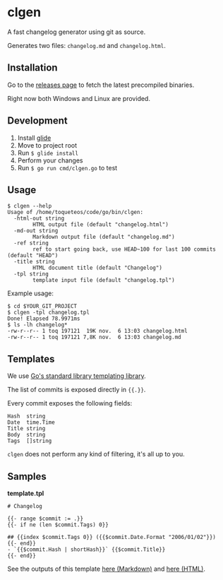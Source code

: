 # clgen

A fast changelog generator using git as source.

Generates two files: `changelog.md` and `changelog.html`.

## Installation

Go to the [releases page](https://github.com/toqueteos/clgen/releases) to fetch the latest precompiled binaries.

Right now both Windows and Linux are provided.

## Development

1. Install [glide](https://glide.sh/)
2. Move to project root
3. Run `$ glide install`
4. Perform your changes
5. Run `$ go run cmd/clgen.go` to test

## Usage

```
$ clgen --help
Usage of /home/toqueteos/code/go/bin/clgen:
  -html-out string
        HTML output file (default "changelog.html")
  -md-out string
        Markdown output file (default "changelog.md")
  -ref string
        ref to start going back, use HEAD~100 for last 100 commits (default "HEAD")
  -title string
        HTML document title (default "Changelog")
  -tpl string
        template input file (default "changelog.tpl")
```

Example usage:

```
$ cd $YOUR_GIT_PROJECT
$ clgen -tpl changelog.tpl
Done! Elapsed 78.9971ms
$ ls -lh changelog*
-rw-r--r-- 1 toq 197121  19K nov.  6 13:03 changelog.html
-rw-r--r-- 1 toq 197121 7,8K nov.  6 13:03 changelog.md
```

## Templates

We use [Go's standard library templating library](http://golang.org/pkg/text/template).

The list of commits is exposed directly in `{{.}}`.

Every commit exposes the following fields:

    Hash  string
    Date  time.Time
    Title string
    Body  string
    Tags  []string

`clgen` does not perform any kind of filtering, it's all up to you.

## Samples

**template.tpl**

```
# Changelog

{{- range $commit := .}}
{{- if ne (len $commit.Tags) 0}}

## {{index $commit.Tags 0}} ({{$commit.Date.Format "2006/01/02"}})
{{- end}}
- `{{$commit.Hash | shortHash}}` {{$commit.Title}}
{{- end}}
```

See the outputs of this template [here (Markdown)](changelog.md) and [here (HTML)](changelog.html).
